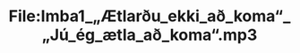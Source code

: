 ---
title: File:Imba1_„Ætlarðu_ekki_að_koma“_„Jú_ég_ætla_að_koma“.mp3
recording of: „Ætlarðu ekki að koma?“ „Jú, ég ætla að koma.“
reading speed: slow
speaker: Imba
license: CC0
---